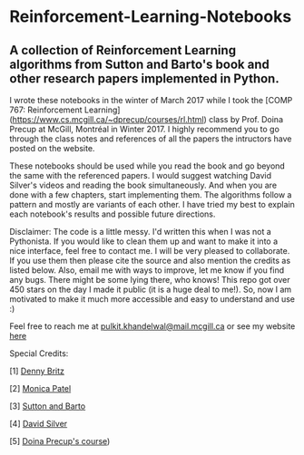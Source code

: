 # Reinforcement-Learning-Notebooks

## A collection of Reinforcement Learning algorithms from Sutton and Barto's book and other research papers implemented in Python.

I wrote these notebooks in the winter of March 2017 while I took the [COMP 767: Reinforcement Learning] (https://www.cs.mcgill.ca/~dprecup/courses/rl.html) class by Prof. Doina Precup at McGill, Montréal in Winter 2017. I highly recommend you to go through the class notes and references of all the papers the intructors have posted on the website.

These notebooks should be used while you read the book and go beyond the same with the referenced papers. I would suggest watching David Silver's videos and reading the book simultaneously. And when you are done with a few chapters, start implementing them. The algorithms follow a pattern and mostly are variants of each other. I have tried my best to explain each notebook's results and possible future directions.


Disclaimer: The code is a little messy. I'd written this when I was not a Pythonista. If you would like to clean them up and want to make it into a nice interface, feel free to contact me. I will be very pleased to collaborate. If you use them then please cite the source and also mention the credits as listed below. Also, email me with ways to improve, let me know if you find any bugs. There might be some lying there, who knows! This repo got over 450 stars on the day I made it public (it is a huge deal to me!). So, now I am motivated to make it much more accessible and easy to understand and use :)

Feel free to reach me at pulkit.khandelwal@mail.mcgill.ca or see my website [here](https://pulkit-khandelwal.github.io/)

Special Credits:

[1] [Denny Britz](https://github.com/dennybritz/reinforcement-learning)

[2] [Monica Patel](https://monicaopatel.com/)

[3] [Sutton and Barto](https://www.amazon.ca/Reinforcement-Learning-Introduction-Richard-Sutton/dp/0262193981)

[4] [David Silver](https://www.youtube.com/playlist?list=PLqYmG7hTraZDM-OYHWgPebj2MfCFzFObQ)

[5] [Doina Precup's course](https://www.cs.mcgill.ca/~dprecup/courses/rl.html))
